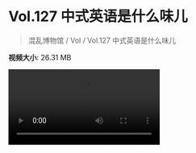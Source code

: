 # Vol.127 中式英语是什么味儿

> 混乱博物馆 / Vol / Vol.127 中式英语是什么味儿

**视频大小**: 26.31 MB

<div class="video"><video src="https://file.hsyhx.top/video/混乱博物馆/Vol/127.mp4" controls preload>🤔 您的浏览器不支持 video 标签</video></div>